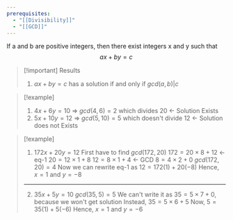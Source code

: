 ```yaml
---
prerequisites:
  - "[[Divisibility]]"
  - "[[GCD]]"
---
```


If a and b are positive integers, then there exist integers x and y such that $$ax + by = c$$
>[!important] Results
>1. $ax + by = c$ has a solution if and only if $gcd(a,b)|c$


>[!example] 
>1. $4x+6y=10$ => $gcd(4,6) = 2$ which divides 20 <- Solution Exists
>2. $5x+10y=12$ => $gcd(5,10) = 5$ which doesn't divide 12 <- Solution does not Exists

>[!example]
>1. $172x + 20y = 12$
>First have to find $gcd(172,20)$
>$172 = 20\times 8 + 12$ <- eq-1
>$20 = 12\times 1 + 8$
>$12 = 8\times 1 + 4$ <- GCD
>$8 = 4\times 2 + 0$
>$gcd(172,20) = 4$
>Now we can rewrite eq-1 as
>$12 = 172(1) + 20(-8)$
>Hence, $x=1$ and $y=-8$
>---
>2. $35x + 5y = 10$
>$gcd(35,5) = 5$
>We can't write it as $35 = 5 \times 7 + 0$, because we won't get solution
>Instead, $35 = 5 \times 6 + 5$
>Now, $5 = 35(1) + 5(-6)$
>Hence, $x=1$ and $y=-6$



